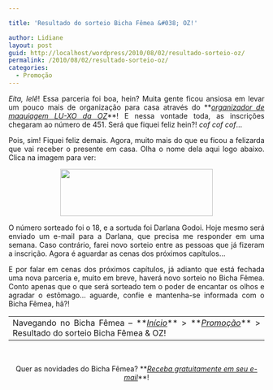 ```yaml
---

title: 'Resultado do sorteio Bicha Fêmea &#038; OZ!'

author: Lidiane
layout: post
guid: http://localhost/wordpress/2010/08/02/resultado-sorteio-oz/
permalink: /2010/08/02/resultado-sorteio-oz/
categories:
  - Promoção
---
```

<p style="text-align: justify;">
  <em>Eita, lelê</em>! Essa parceria foi boa, hein? Muita gente ficou ansiosa em levar um pouco mais de organização para casa através do **<em><a href="http://www.trololodemulher.com.br/2010/07/19/sorteio-bicha-femea-oz/" target="_self">organizador de maquiagem LU-XO da OZ</a></em>**! E nessa vontade toda, as inscrições chegaram ao número de 451. Será que fiquei feliz hein?! <em>cof cof cof</em>…
</p>

<!--more-->

<p style="text-align: justify;">
  Pois, sim! Fiquei feliz demais. Agora, muito mais do que eu ficou a felizarda que vai receber o presente em casa. Olha o nome dela aqui logo abaixo. Clica na imagem para ver:
</p>

<p style="text-align: center;">
  <a href="http://www.trololodemulher.com.br/blog/wp-content/uploads/2010/07/Resultado-sorteio-parceria-Bicha-Femea-OZ.jpg"><img class="size-medium wp-image-5010   aligncenter" title="Resultado sorteio parceria Bicha Fêmea & OZ!" src="http://www.trololodemulher.com.br/blog/wp-content/uploads/2010/07/Resultado-sorteio-parceria-Bicha-Femea-OZ-300x93.jpg" alt="" width="300" height="93" /></a>
</p>

<p style="text-align: justify;">
  O número sorteado foi o 18, e a sortuda foi Darlana Godoi. Hoje mesmo será enviado um e-mail para a Darlana, que precisa me responder em uma semana. Caso contrário, farei novo sorteio entre as pessoas que já fizeram a inscrição. Agora é aguardar as cenas dos próximos capítulos…
</p>

<p style="text-align: justify;">
  E por falar em cenas dos próximos capítulos, já adianto que está fechada uma nova parceria e, muito em breve, haverá novo sorteio no Bicha Fêmea. Conto apenas que o que será sorteado tem o poder de encantar os olhos e agradar o estômago… aguarde, confie e mantenha-se informada com o Bicha Fêmea, hã?!
</p>

<table style="text-align: justify;" border="0" cellspacing="0" cellpadding="0" width="600">
  <tr>
    <td width="600" valign="top">
      Navegando no Bicha Fêmea – **<em><a href="http://www.trololodemulher.com.br/">Início</a></em>** > **<em><a href="http://www.trololodemulher.com.br/category/promocao/">Promoção</a></em>** > Resultado do sorteio Bicha Fêmea & OZ!
    </td>
  </tr>
</table>

<p style="text-align: center;">
   
</p>

<p style="text-align: center;">
  Quer as novidades do Bicha Fêmea? **<em><a href="http://feedburner.google.com/fb/a/mailverify?uri=blogbichafemea&loc=pt_BR">Receba gratuitamente em seu e-mail</a></em>**!
</p>